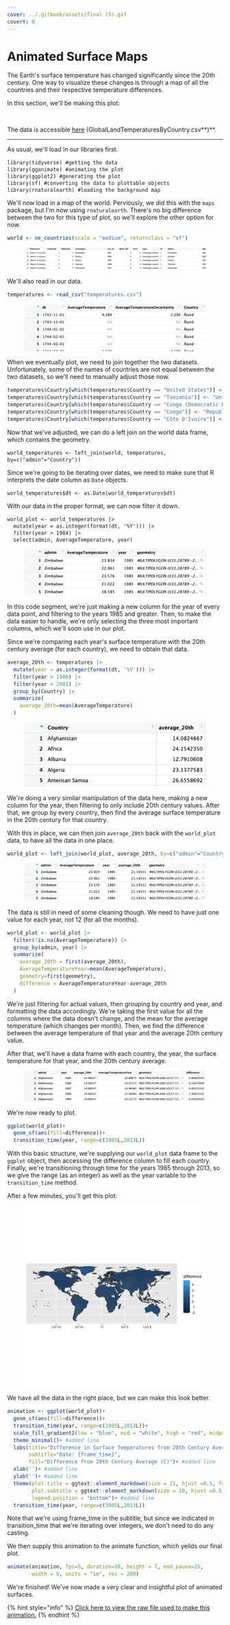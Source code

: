 ```yaml
---
cover: ../.gitbook/assets/final (5).gif
coverY: 0
---
```


# Animated Surface Maps

The Earth's surface temperature has changed significantly since the 20th century. One way to visualize these changes is through a map of all the countries and their respective temperature differences.

In this section, we'll be making this plot:

<figure><img src="../.gitbook/assets/final (15).gif" alt="" width="563"><figcaption></figcaption></figure>

The data is accessible [here](https://www.kaggle.com/datasets/berkeleyearth/climate-change-earth-surface-temperature-data?select=GlobalLandTemperaturesByCountry.csv) (GlobalLandTemperaturesByCountry.csv**)**.

***

As usual, we'll load in our libraries first.

```
library(tidyverse) #getting the data
library(gganimate) #animating the plot
library(ggplot2) #generating the plot
library(sf) #converting the data to plottable objects
library(rnaturalearth) #loading the background map
```

We'll now load in a map of the world. Perviously, we did this with the `maps` package, but I'm now using `rnaturalearth`. There's no big difference between the two for this type of plot, so we'll explore the other option for now.

```r
world <- ne_countries(scale = "medium", returnclass = "sf")
```

<figure><img src="../.gitbook/assets/image (22).png" alt=""><figcaption></figcaption></figure>

We'll also read in our data.

```r
temperatures <- read_csv("temperatures.csv")
```

<figure><img src="../.gitbook/assets/image (1) (1) (1) (1).png" alt=""><figcaption></figcaption></figure>

When we eventually plot, we need to join together the two datasets. Unfortunately, some of the names of countries are not equal between the two datasets, so we'll need to manually adjust those now.

```r
temperatures$Country[which(temperatures$Country == "United States")] <- "United States of America"
temperatures$Country[which(temperatures$Country == "Tanzania")] <- "United Republic of Tanzania"
temperatures$Country[which(temperatures$Country == "Congo (Democratic Republic Of The)")] <- "Democratic Republic of the Congo"
temperatures$Country[which(temperatures$Country == "Congo")] <- "Republic of the Congo"
temperatures$Country[which(temperatures$Country == "Côte D'Ivoire")] <- "Ivory Coast"
```

Now that we've adjusted, we can do a left join on the world data frame, which contains the geometry.

```
world_temperatures <- left_join(world, temperatures, by=c("admin"="Country"))
```

Since we're going to be iterating over dates, we need to make sure that R interprets the date column as `Date` objects.

```
world_temperatures$dt <- as.Date(world_temperatures$dt)
```

With our data in the proper format, we can now filter it down.

```
world_plot <- world_temperatures |> 
  mutate(year = as.integer(format(dt, '%Y'))) |>
  filter(year > 1984) |> 
  select(admin, AverageTemperature, year)
```

<figure><img src="../.gitbook/assets/image (2) (1) (1) (1).png" alt=""><figcaption></figcaption></figure>

In this code segment, we're just making a new column for the year of every data point, and filtering to the years 1985 and greater. Then, to make the data easier to handle, we're only selecting the three most important columns, which we'll soon use in our plot.

Since we're comparing each year's surface temperature with the 20th century average (for each country), we need to obtain that data.

```r
average_20th <- temperatures |> 
  mutate(year = as.integer(format(dt, '%Y'))) |> 
  filter(year > 1900) |> 
  filter(year < 2001) |> 
  group_by(Country) |> 
  summarize(
    average_20th=mean(AverageTemperature)
  )
```

<figure><img src="../.gitbook/assets/image (3) (1) (1).png" alt=""><figcaption></figcaption></figure>

We're doing a very similar manipulation of the data here, making a new column for the year, then filtering to only include 20th century values. After that, we group by every country, then find the average surface temperature in the 20th century for that country.&#x20;

With this in place, we can then join `average_20th` back with the `world_plot` data, to have all the data in one place.

```r
world_plot <- left_join(world_plot, average_20th, by=c("admin"="Country"))
```

<figure><img src="../.gitbook/assets/image (4) (1) (1).png" alt=""><figcaption></figcaption></figure>

The data is still in need of some cleaning though. We need to have just one value for each year, not 12 (for all the months).

```r
world_plot <- world_plot |>
  filter(!is.na(AverageTemperature)) |> 
  group_by(admin, year) |> 
  summarize(
    average_20th = first(average_20th),
    AverageTemperatureYear=mean(AverageTemperature),
    geometry=first(geometry),
    difference = AverageTemperatureYear-average_20th
  )
```

We're just filtering for actual values, then grouping by country and year, and formatting the data accordingly. We're taking the first value for all the columns where the data doesn't change, and the mean for the average temperature (which changes per month). Then, we find the difference between the average temperature of that year and the average 20th century value.

After that, we'll have a data frame with each country, the year, the surface temperature for that year, and the 20th century average.

<figure><img src="../.gitbook/assets/image (5) (1) (1).png" alt=""><figcaption></figcaption></figure>

We're now ready to plot.

```r
ggplot(world_plot)+
  geom_sf(aes(fill=difference))+
  transition_time(year, range=c(1985L,2013L))
```

With this basic structure, we're supplying our `world_plot` data frame to the `ggplot` object, then accessing the difference column to fill each country. Finally, we're transitioning through time for the years 1985 through 2013, so we give the range (as an integer) as well as the year variable to the `transition_time` method.

After a few minutes, you'll get this plot:

<figure><img src="../.gitbook/assets/rough1.gif" alt=""><figcaption></figcaption></figure>

We have all the data in the right place, but we can make this look better.

```r
animation <- ggplot(world_plot)+
  geom_sf(aes(fill=difference))+
  transition_time(year, range=c(1985L,2013L))+
  scale_fill_gradient2(low = "blue", mid = "white", high = "red", midpoint = 0) + #added line
  theme_minimal()+ #added line
  labs(title="Difference in Surface Temperatures from 20th Century Average", 
       subtitle="Date: {frame_time}",
       fill="Difference from 20th Century Average (C)")+ #added line
  xlab('')+ #added line
  ylab('')+ #added line
  theme(plot.title = ggtext::element_markdown(size = 21, hjust =0.5, face = "bold"), 
        plot.subtitle = ggtext::element_markdown(size = 10, hjust =0.5, face = "bold"),
        legend.position = "bottom")+ #added line
  transition_time(year, range=c(1985L,2013L))
```

Note that we're using frame\_time in the subtitle, but since we indicated in transition\_time that we're iterating over integers, we don't need to do any casting.

We then supply this animation to the animate function, which yeilds our final plot.

```r
animate(animation, fps=5, duration=30, height = 7, end_pause=25,
        width = 9, units = "in", res = 200)
```

We're finished! We've now made a very clear and insightful plot of animated surfaces.

{% hint style="info" %}
[Click here to view the raw file used to make this animation.](../appendix/advanced-animations/animated-line-graph.r.md)
{% endhint %}
